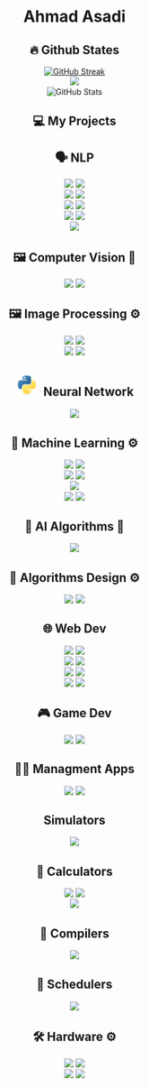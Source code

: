 <h1 align=center> Ahmad Asadi </h1>

<h2 align=center> 🔥 Github States </h2>
<div align=center>
    <a href="https://git.io/streak-stats" style="margin: auto;"><img src="https://streak-stats.demolab.com?user=AsadiAhmad&theme=dark" alt="GitHub Streak" /></a>
    <br>
    <img src="https://github-readme-stats.vercel.app/api/top-langs/?username=AsadiAhmad&theme=dark&layout=compact"/>
    <br>
    <img src="https://github-readme-stats.vercel.app/api?username=AsadiAhmad&theme=calm_pink&show_icons=true" alt="GitHub Stats" />
</div>


<h2 align=center> 💻 My Projects </h2>
<h2 align=center> 🗣️ NLP</h2>
<div display=flex align=center>
    <a href="https://github.com/AsadiAhmad/Sentiment-Analysis"><img src="https://github-readme-stats.vercel.app/api/pin/?username=AsadiAhmad&repo=Sentiment-Analysis&theme=gruvbox_light"/></a>
    <a href="https://github.com/AsadiAhmad/Detect-Duplicated-Questions"><img src="https://github-readme-stats.vercel.app/api/pin/?username=AsadiAhmad&repo=Detect-Duplicated-Questions&theme=gruvbox_light" margin: 0 10px;/></a>
</div>
<div display=flex align=center>
    <a href="https://github.com/AsadiAhmad/Naive-Base-Classifier"><img src="https://github-readme-stats.vercel.app/api/pin/?username=AsadiAhmad&repo=Naive-Base-Classifier&theme=gruvbox_light"/></a>
    <a href="https://github.com/AsadiAhmad/Word-Embedding"><img src="https://github-readme-stats.vercel.app/api/pin/?username=AsadiAhmad&repo=Word-Embedding&theme=gruvbox_light"/></a>
</div>
<div display=flex align=center>
    <a href="https://github.com/AsadiAhmad/Ngram-Spark-Wikipedia"><img src="https://github-readme-stats.vercel.app/api/pin/?username=AsadiAhmad&repo=Ngram-Spark-Wikipedia&theme=gruvbox_light"/></a>
    <a href="https://github.com/AsadiAhmad/Word-Counter-Spark"><img src="https://github-readme-stats.vercel.app/api/pin/?username=AsadiAhmad&repo=Word-Counter-Spark&theme=gruvbox_light"/></a>
</div>
<div display=flex align=center>
    <a href="https://github.com/AsadiAhmad/Edit-Distance-Spark"><img src="https://github-readme-stats.vercel.app/api/pin/?username=AsadiAhmad&repo=Edit-Distance-Spark&theme=gruvbox_light"/></a>
    <a href="https://github.com/AsadiAhmad/Dictionary-Spark"><img src="https://github-readme-stats.vercel.app/api/pin/?username=AsadiAhmad&repo=Dictionary-Spark&theme=gruvbox_light"/></a>
</div>
<div display=flex align=center>
    <a href="https://github.com/AsadiAhmad/Word-Embeding-CNN"><img src="https://github-readme-stats.vercel.app/api/pin/?username=AsadiAhmad&repo=Word-Embeding-CNN&theme=gruvbox_light"/></a>
</div>


<h2 align=center> 🖼 Computer Vision 🤖</h2>
<div display=flex align=center>
    <a href="https://github.com/AsadiAhmad/Traffic-sign-detection-using-yolo"><img src="https://github-readme-stats.vercel.app/api/pin/?username=AsadiAhmad&repo=Traffic-sign-detection-using-yolo&theme=tokyonight" margin: 0 10px;/></a>
    <a href="https://github.com/AsadiAhmad/Car-Detection"><img src="https://github-readme-stats.vercel.app/api/pin/?username=AsadiAhmad&repo=Car-Detection&theme=tokyonight" margin: 0 10px;/></a>
</div>


<h2 align=center> 🖼 Image Processing ⚙️</h2>
<div display=flex align=center>
    <a href="https://github.com/AsadiAhmad/Steganography"><img src="https://github-readme-stats.vercel.app/api/pin/?username=AsadiAhmad&repo=Steganography&theme=vue-dark" margin: 0 10px;/></a>
    <a href="https://github.com/AsadiAhmad/OpenCV-Intro"><img src="https://github-readme-stats.vercel.app/api/pin/?username=AsadiAhmad&repo=OpenCV-Intro&theme=vue-dark" margin: 0 10px;/></a>
</div>
<div display=flex align=center>
    <a href="https://github.com/AsadiAhmad/Custom-Camera"><img src="https://github-readme-stats.vercel.app/api/pin/?username=AsadiAhmad&repo=Custom-Camera&theme=vue-dark" margin: 0 10px;/></a>
    <a href="https://github.com/AsadiAhmad/Image-Enhancement"><img src="https://github-readme-stats.vercel.app/api/pin/?username=AsadiAhmad&repo=Image-Enhancement&theme=vue-dark" margin: 0 10px;/></a>
</div>


<h2 display=flex align=center>  <img src="https://github.com/devicons/devicon/blob/master/icons/python/python-original.svg" title="Python" alt="Python" width="40" height="40"/>&nbsp; Neural Network </h2>
<div display=flex align=center>
    <a href="https://github.com/AsadiAhmad/Steganography"><img src="https://github-readme-stats.vercel.app/api/pin/?username=AsadiAhmad&repo=XOR-Learning&theme=vue-dark" margin: 0 10px;/></a>
</div>


<h2 align=center> 🤖 Machine Learning ⚙️</h2>
<div display=flex align=center>
    <a href="https://github.com/AsadiAhmad/Image-Classification-LDA-and-PCA"><img src="https://github-readme-stats.vercel.app/api/pin/?username=AsadiAhmad&repo=Image-Classification-LDA-and-PCA&theme=solarized-light" margin: 0 10px;/></a>
    <a href="https://github.com/AsadiAhmad/Perceptron-From-Scratch"><img src="https://github-readme-stats.vercel.app/api/pin/?username=AsadiAhmad&repo=Perceptron-From-Scratch&theme=solarized-light" margin: 0 10px;/></a>
</div>
<div display=flex align=center>
    <a href="https://github.com/AsadiAhmad/Loan-Prediction-SVM"><img src="https://github-readme-stats.vercel.app/api/pin/?username=AsadiAhmad&repo=Loan-Prediction-SVM&theme=solarized-light" margin: 0 10px;/></a>
    <a href="https://github.com/AsadiAhmad/House-Price-Prediction"><img src="https://github-readme-stats.vercel.app/api/pin/?username=AsadiAhmad&repo=House-Price-Prediction&theme=solarized-light" margin: 0 10px;/></a>
</div>
<div display=flex align=center>
    <a href="https://github.com/AsadiAhmad/Partition-Based-Clustering"><img src="https://github-readme-stats.vercel.app/api/pin/?username=AsadiAhmad&repo=Partition-Based-Clustering&theme=solarized-light" margin: 0 10px;/></a>
</div>
<div display=flex align=center>
    <a href="https://github.com/AsadiAhmad/LDA"><img src="https://github-readme-stats.vercel.app/api/pin/?username=AsadiAhmad&repo=LDA&theme=solarized-light" margin: 0 10px;/></a>
    <a href="https://github.com/AsadiAhmad/PCA"><img src="https://github-readme-stats.vercel.app/api/pin/?username=AsadiAhmad&repo=PCA&theme=solarized-light" margin: 0 10px;/></a>
</div>


<h2 align=center> 🧮 AI Algorithms 🤖 </h2>
<div display=flex align=center>
    <a href="https://github.com/AsadiAhmad/Sudoku-Solver"><img src="https://github-readme-stats.vercel.app/api/pin/?username=AsadiAhmad&repo=Sudoku-Solver&theme=solarized-dark" margin: 0 10px;/></a>
</div>

<h2 align=center> 🧮 Algorithms Design ⚙️ </h2>
<div display=flex align=center>
    <a href="https://github.com/AsadiAhmad/Square-root-DC"><img src="https://github-readme-stats.vercel.app/api/pin/?username=AsadiAhmad&repo=Square-root-DC&theme=gruvbox" margin: 0 10px;/></a>
    <a href="https://github.com/AsadiAhmad/Max-Independent-Set"><img src="https://github-readme-stats.vercel.app/api/pin/?username=AsadiAhmad&repo=Max-Independent-Set&theme=gruvbox" margin: 0 10px;/></a>
</div>


<h2 align=center> 🌐 Web Dev</h2>
<div display=flex align=center>
    <a href="https://github.com/AsadiAhmad/Online-Shop"><img src="https://github-readme-stats.vercel.app/api/pin/?username=AsadiAhmad&repo=Online-Shop&theme=merko" margin: 0 10px;/></a>
    <a href="https://github.com/AsadiAhmad/Notico"><img src="https://github-readme-stats.vercel.app/api/pin/?username=AsadiAhmad&repo=Notico&theme=merko" margin: 0 10px;/></a>
</div>
<div display=flex align=center>
    <a href="https://github.com/AsadiAhmad/Simple-Signup-Nodejs"><img src="https://github-readme-stats.vercel.app/api/pin/?username=AsadiAhmad&repo=Simple-Signup-Nodejs&theme=merko" margin: 0 10px;/></a>
    <a href="https://github.com/AsadiAhmad/Kong-API-Gateway"><img src="https://github-readme-stats.vercel.app/api/pin/?username=AsadiAhmad&repo=Kong-API-Gateway&theme=merko" margin: 0 10px;/></a>
</div>
<div display=flex align=center>
    <a href="https://github.com/AsadiAhmad/znucomputerV2"><img src="https://github-readme-stats.vercel.app/api/pin/?username=AsadiAhmad&repo=znucomputerV2&theme=merko" margin: 0 10px;/></a>
    <a href="https://github.com/AsadiAhmad/znucomputerV1"><img src="https://github-readme-stats.vercel.app/api/pin/?username=AsadiAhmad&repo=znucomputerV1&theme=merko" margin: 0 10px;/></a>
</div>
<div display=flex align=center>
    <a href="https://github.com/AsadiAhmad/Blur-Effect"><img src="https://github-readme-stats.vercel.app/api/pin/?username=AsadiAhmad&repo=Blur-Effect&theme=merko" margin: 0 10px;/></a>
    <a href="https://github.com/AsadiAhmad/Dark-Them-Button"><img src="https://github-readme-stats.vercel.app/api/pin/?username=AsadiAhmad&repo=Dark-Them-Button&theme=merko" margin: 0 10px;/></a>
</div>

<h2 align=center> 🎮 Game Dev</h2>
<div display=flex align=center>
    <a href="https://github.com/AsadiAhmad/PlantsVSZombies"><img src="https://github-readme-stats.vercel.app/api/pin/?username=AsadiAhmad&repo=PlantsVSZombies&theme=dracula" margin: 0 10px;/></a>
    <a href="https://github.com/AsadiAhmad/Atari-Game"><img src="https://github-readme-stats.vercel.app/api/pin/?username=AsadiAhmad&repo=Atari-Game&theme=dracula" margin: 0 10px;/></a>
</div>


<h2 align=center> 👨‍💼 Managment Apps</h2>
<div display=flex align=center>
    <a href="https://github.com/AsadiAhmad/Hospital-Managment"><img src="https://github-readme-stats.vercel.app/api/pin/?username=AsadiAhmad&repo=Hospital-Managment&theme=noctis_minimus" margin: 0 10px;/></a>
    <a href="https://github.com/AsadiAhmad/Crime-Management"><img src="https://github-readme-stats.vercel.app/api/pin/?username=AsadiAhmad&repo=Crime-Management&theme=noctis_minimus" margin: 0 10px;/></a>
</div>


<h2 align=center>Simulators</h2>
<div display=flex align=center>
    <a href="https://github.com/AsadiAhmad/Windows10Simulator"><img src="https://github-readme-stats.vercel.app/api/pin/?username=AsadiAhmad&repo=Windows10Simulator&theme=gruvbox" margin: 0 10px;/></a>
</div>
<h2 align=center> 🧮 Calculators </h2>
<div display=flex align=center>
    <a href="https://github.com/AsadiAhmad/Truth-table"><img src="https://github-readme-stats.vercel.app/api/pin/?username=AsadiAhmad&repo=Truth-table&theme=ocean_dark" margin: 0 10px;/></a>
    <a href="https://github.com/AsadiAhmad/Derivation-Calculator"><img src="https://github-readme-stats.vercel.app/api/pin/?username=AsadiAhmad&repo=Derivation-Calculator&theme=ocean_dark" margin: 0 10px;/></a>
</div>
<div display=flex align=center>
    <a href="https://github.com/AsadiAhmad/Word-Counter"><img src="https://github-readme-stats.vercel.app/api/pin/?username=AsadiAhmad&repo=Word-Counter&theme=ocean_dark" margin: 0 10px;/></a>
</div>


<h2 align=center> 📜 Compilers</h2>
<div display=flex align=center>
    <a href="https://github.com/AsadiAhmad/Compiler-Design"><img src="https://github-readme-stats.vercel.app/api/pin/?username=AsadiAhmad&repo=Compiler-Design&theme=blueberry" margin: 0 10px;/></a>
</div>


<h2 align=center> 📅 Schedulers</h2>
<div display=flex align=center>
    <a href="https://github.com/AsadiAhmad/CPU-Scheduling"><img src="https://github-readme-stats.vercel.app/api/pin/?username=AsadiAhmad&repo=CPU-Scheduling&theme=blueberry" margin: 0 10px;/></a>
</div>


<h2 align=center> 🛠️ Hardware ⚙️ </h2>
<div display=flex align=center>
    <a href="https://github.com/AsadiAhmad/CPU"><img src="https://github-readme-stats.vercel.app/api/pin/?username=AsadiAhmad&repo=CPU&theme=flag-india" margin: 0 10px;/></a>
    <a href="https://github.com/AsadiAhmad/ALU-8Bit"><img src="https://github-readme-stats.vercel.app/api/pin/?username=AsadiAhmad&repo=ALU-8Bit&theme=flag-india" margin: 0 10px;/></a>
</div>
<div display=flex align=center>
    <a href="https://github.com/AsadiAhmad/Micro-Processor-Calculator"><img src="https://github-readme-stats.vercel.app/api/pin/?username=AsadiAhmad&repo=Micro-Processor-Calculator&theme=flag-india" margin: 0 10px;/></a>
    <a href="https://github.com/AsadiAhmad/Switch-Matrix"><img src="https://github-readme-stats.vercel.app/api/pin/?username=AsadiAhmad&repo=Switch-Matrix&theme=flag-india" margin: 0 10px;/></a>
</div>
